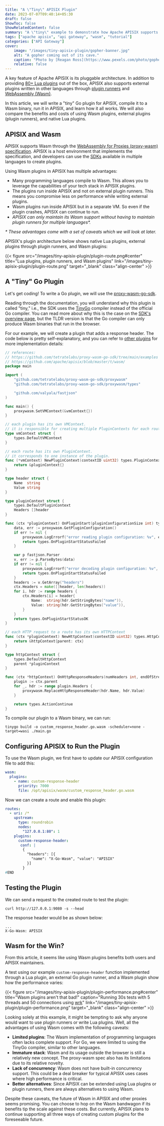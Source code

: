 ```yaml
---
title: "A \"Tiny\" APISIX Plugin"
date: 2023-07-07T09:40:14+05:30
draft: false
ShowToc: false
ShowRelatedContent: false
summary: "A \"tiny\" example to demonstrate how Apache APISIX supports Wasm plugins."
tags: ["apache apisix", "api gateway", "wasm", "tutorial"]
categories: ["API Gateway"]
cover:
    image: "/images/tiny-apisix-plugin/gopher-banner.jpg"
    alt: "A gopher coming out of its cave."
    caption: "Photo by [Reagan Ross](https://www.pexels.com/photo/gopher-on-gray-soil-13631585/)"
    relative: false
---
```


A key feature of Apache APISIX is its pluggable architecture. In addition to providing [80+ Lua plugins](https://apisix.apache.org/plugins/) out of the box, APISIX also supports external plugins written in other languages through [plugin runners](https://apisix.apache.org/docs/go-plugin-runner/getting-started/) and [WebAssembly (Wasm)](https://apisix.apache.org/docs/apisix/wasm/).

In this article, we will write a "tiny" Go plugin for APISIX, compile it to a Wasm binary, run it in APISIX, and learn how it all works. We will also compare the benefits and costs of using Wasm plugins, external plugins (plugin runners), and native Lua plugins.

## APISIX and Wasm

APISIX supports Wasm through the [WebAssembly for Proxies (proxy-wasm) specification](https://github.com/proxy-wasm/spec). APISIX is a host environment that implements the specification, and developers can use the [SDKs](https://github.com/proxy-wasm/spec#sdks) available in multiple languages to create plugins.

Using Wasm plugins in APISIX has multiple advantages:

* Many programming languages compile to Wasm. This allows you to leverage the capabilities of your tech stack in APISIX plugins.
* The plugins run inside APISIX and not on external plugin runners. This means you compromise less on performance while writing external plugins.
* Wasm plugins run inside APISIX but in a separate VM. So even if the plugin crashes, APISIX can continue to run.
* _APISIX can only maintain its Wasm support without having to maintain plugin runners for multiple languages\*._

_\* These advantages come with a set of caveats which we will look at later._

APISIX's plugin architecture below shows native Lua plugins, external plugins through plugin runners, and Wasm plugins:

{{< figure src="/images/tiny-apisix-plugin/plugin-route.png#center" title="Lua plugins, plugin runners, and Wasm plugins" link="/images/tiny-apisix-plugin/plugin-route.png" target="_blank" class="align-center" >}}

## A "Tiny" Go Plugin

Let's get coding! To write a Go plugin, we will use the [proxy-wasm-go-sdk](https://github.com/tetratelabs/proxy-wasm-go-sdk).

Reading through the documentation, you will understand why this plugin is called "tiny," i.e., the SDK uses the [TinyGo](https://tinygo.org/) compiler instead of the official Go compiler. You can read more about why this is the case on the [SDK\'s overview page](https://github.com/tetratelabs/proxy-wasm-go-sdk/blob/main/doc/OVERVIEW.md), but the TLDR version is that the Go compiler can only produce Wasm binaries that run in the browser.

For our example, we will create a plugin that adds a response header. The code below is pretty self-explanatory, and you can refer to [other plugins](https://github.com/apache/apisix/blob/master/t/wasm/) for more implementation details:

```go {title="main.go"}
// references:
// https://github.com/tetratelabs/proxy-wasm-go-sdk/tree/main/examples
// https://github.com/apache/apisix/blob/master/t/wasm/
package main

import (
	"github.com/tetratelabs/proxy-wasm-go-sdk/proxywasm"
	"github.com/tetratelabs/proxy-wasm-go-sdk/proxywasm/types"

	"github.com/valyala/fastjson"
)

func main() {
	proxywasm.SetVMContext(&vmContext{})
}

// each plugin has its own VMContext.
// it is responsible for creating multiple PluginContexts for each route.
type vmContext struct {
	types.DefaultVMContext
}

// each route has its own PluginContext.
// it corresponds to one instance of the plugin.
func (*vmContext) NewPluginContext(contextID uint32) types.PluginContext {
	return &pluginContext{}
}

type header struct {
	Name  string
	Value string
}

type pluginContext struct {
	types.DefaultPluginContext
	Headers []header
}

func (ctx *pluginContext) OnPluginStart(pluginConfigurationSize int) types.OnPluginStartStatus {
	data, err := proxywasm.GetPluginConfiguration()
	if err != nil {
		proxywasm.LogErrorf("error reading plugin configuration: %v", err)
		return types.OnPluginStartStatusFailed
	}

	var p fastjson.Parser
	v, err := p.ParseBytes(data)
	if err != nil {
		proxywasm.LogErrorf("error decoding plugin configuration: %v", err)
		return types.OnPluginStartStatusFailed
	}
	headers := v.GetArray("headers")
	ctx.Headers = make([]header, len(headers))
	for i, hdr := range headers {
		ctx.Headers[i] = header{
			Name:  string(hdr.GetStringBytes("name")),
			Value: string(hdr.GetStringBytes("value")),
		}
	}
	return types.OnPluginStartStatusOK
}

// each HTTP request to a route has its own HTTPContext
func (ctx *pluginContext) NewHttpContext(contextID uint32) types.HttpContext {
	return &httpContext{parent: ctx}
}

type httpContext struct {
	types.DefaultHttpContext
	parent *pluginContext
}

func (ctx *httpContext) OnHttpResponseHeaders(numHeaders int, endOfStream bool) types.Action {
	plugin := ctx.parent
	for _, hdr := range plugin.Headers {
		proxywasm.ReplaceHttpResponseHeader(hdr.Name, hdr.Value)
	}

	return types.ActionContinue
}
```

To compile our plugin to a Wasm binary, we can run:

```shell
tinygo build -o custom_response_header.go.wasm -scheduler=none -target=wasi ./main.go
```

## Configuring APISIX to Run the Plugin

To use the Wasm plugin, we first have to update our APISIX configuration file to add this:

```yaml {title="config.yaml"}
wasm:
  plugins:
    - name: custom-response-header
      priority: 7000
      file: /opt/apisix/wasm/custom_response_header.go.wasm
```

Now we can create a route and enable this plugin:

```yaml {title="apisix.yaml"}
routes:
  - uri: /*
    upstream:
      type: roundrobin
      nodes:
        "127.0.0.1:80": 1
    plugins:
      custom-response-header:
       conf: |
        {
          "headers": [{
            "name": "X-Go-Wasm", "value": "APISIX"
          }]
        }
#END
```

## Testing the Plugin

We can send a request to the created route to test the plugin:

```shell
curl http://127.0.0.1:9080 -s --head
```

The response header would be as shown below:

```text
...
X-Go-Wasm: APISIX
```

## Wasm for the Win?

From this article, it seems like using Wasm plugins benefits both users and APISIX maintainers.

A test using our example `custom-response-header` function implemented through a Lua plugin, an external Go plugin runner, and a Wasm plugin show how the performance varies:

{{< figure src="/images/tiny-apisix-plugin/plugin-performance.png#center" title="Wasm plugins aren't that bad!" caption="Running 30s tests with 5 threads and 50 connections using [wrk](https://github.com/wg/wrk)" link="/images/tiny-apisix-plugin/plugin-performance.png" target="_blank" class="align-center" >}}

Looking solely at this example, it might be tempting to ask why anyone would want to use plugin runners or write Lua plugins. Well, all the advantages of using Wasm comes with the following caveats:

* **Limited plugins**: The Wasm implementation of programming languages often lacks complete support. For Go, we were limited to using the TinyGo compiler, similar to other languages.
* **Immature stack**: Wasm and its usage outside the browser is still a relatively new concept. The proxy-wasm spec also has its limitations due to its relative novelty.
* **Lack of concurrency**: Wasm does not have built-in concurrency support. This could be a deal breaker for typical APISIX uses cases where high performance is critical.
* **Better alternatives**: Since APISIX can be extended using Lua plugins or plugin runners, there are always alternatives to using Wasm.

Despite these caveats, the future of Wasm in APISIX and other proxies seems promising. You can choose to hop on the Wasm bandwagon if its benefits tip the scale against these costs. But currently, APISIX plans to continue supporting all three ways of creating custom plugins for the foreseeable future.
